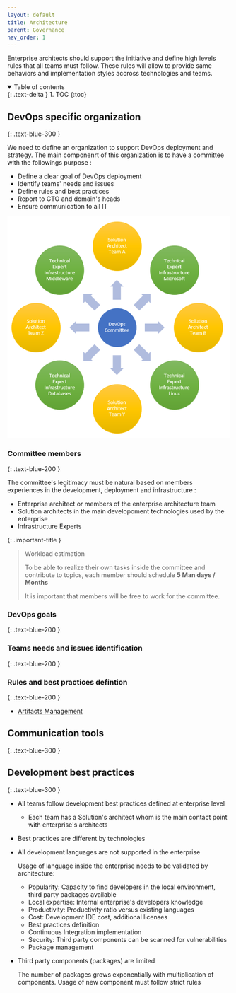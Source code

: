 ```yaml
---
layout: default
title: Architecture
parent: Governance
nav_order: 1
---
```


Enterprise architects should support the initiative and define high levels rules that all teams must follow. These rules will allow to provide same behaviors and implementation styles accross technologies and teams.

<details open markdown="block">
  <summary>
    Table of contents
  </summary>
  {: .text-delta }
1. TOC
{:toc}
</details>

## DevOps specific organization
{: .text-blue-300 }

We need to define an organization to support DevOps deployment and strategy. The main componenrt of this organization is to have a committee with the followings purpose :

* Define a clear goal of DevOps deployment
* Identify teams' needs and issues
* Define rules and best practices
* Report to CTO and domain's heads
* Ensure communication to all IT

![DevOps committee overview](../assets/images/devopscommittee.png)

### Committee members
{: .text-blue-200 }

The committee's legitimacy must be natural based on members experiences in the development, deployment and infrastructure :

* Enterprise architect or members of the enterprise architecture team
* Solution architects in the main developoment technologies used by the enterprise
* Infrastructure Experts

{: .important-title }
> Workload estimation
>
> To be able to realize their own tasks inside the committee and contribute to topics, each member should schedule **5 Man days / Months**
>
> It is important that members will be free to work for the committee.

### DevOps goals
{: .text-blue-200 }

### Teams needs and issues identification
{: .text-blue-200 }

### Rules and best practices defintion
{: .text-blue-200 }

* [Artifacts Management](./artifacts_management.md)

## Communication tools
{: .text-blue-300 }


## Development best practices
{: .text-blue-300 }

* All teams follow development best practices defined at enterprise level

  * Each team has a Solution's architect whom is the main contact point with enterprise's architects

* Best practices are different by technologies

* All development languages are not supported in the enterprise

  Usage of language inside the enterprise needs to be validated by architecture:

    * Popularity: Capacity to find developers in the local environment, third party packages available
    * Local expertise: Internal enterprise's developers knowledge
    * Productivity: Productivity ratio versus existing languages
    * Cost: Development IDE cost, additional licenses
    * Best practices definition
    * Continuous Integration implementation
    * Security: Third party components can be scanned for vulnerabilities
    * Package management

* Third party components (packages) are limited

  The number of packages grows exponentially with multiplication of components. Usage of new component must follow strict rules

